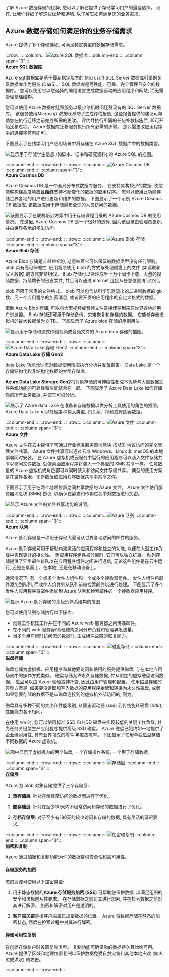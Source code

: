 了解 Azure 数据存储的优势, 您可以了解它提供了存储学习门户的最佳选择。 现在, 让我们详细了解这些优势和选项, 以了解它如何满足您的业务需求。

## <a name="how-azure-data-storage-can-meet-your-business-storage-needs"></a>Azure 数据存储如何满足你的业务存储需求

Azure 提供了多个存储选项, 可满足特定类型的数据存储需求。

:::row:::
  :::column:::
    ![Azure SQL 数据库](../media/3-azure-sql-db.png)
  :::column-end:::
    :::column span="3":::  
**Azure SQL 数据库**

Azure sql 数据库是基于最新稳定版本的 Microsoft SQL Server 数据库引擎的关系数据库作为服务 (DaaS)。 SQL 数据库是高性能、可靠、完全管理且安全的数据库。 您可以使用它以您选择的编程语言生成数据驱动的应用程序和网站, 而无需管理基础结构。

您可以使用 Azure 数据库迁移服务以最少停机时间迁移现有的 SQL Server 数据库。 该服务使用*Microsoft 数据迁移助手*生成评估报告, 这些报告提供的建议可帮助您在执行迁移之前完成所需的更改。 评估并执行所需的任何补救措施后, 即可开始迁移过程。 Azure 数据库迁移服务执行所有必需的步骤。 您只需更改应用程序中的连接字符串即可。 

下图显示了在线学习门户应用场景中将存储在 Azure SQL 数据库中的数据类型。

![显示用于存储学生信息 (如脚本、证书和研究资料) 的 Azure SQL 的插图。](../media/3-Azure_SQL.png)

:::column-end:::
:::row-end:::
:::row:::
  :::column:::
    ![Azure Cosmos DB](../media/3-cosmos-db.png)
  :::column-end:::
    :::column span="3":::  
**Azure Cosmos DB**

Azure Cosmos DB 是一个全局分布式数据库服务。 它支持架构较少的数据, 使您能够构建高度响应且**始终**支持不断变化的数据的应用程序。 您可以使用此功能存储世界各地的用户进行更新和维护的数据。 下图显示了一个示例 Azure Cosmos DB 数据库, 该数据库用于存储遍布全球的人员访问的数据。

![该图显示了在联机培训方案中用于存储课程目录的 Azure Cosmos DB 的使用情况。 在这里, Azure Cosmos DB 是一个很好的选择, 因为该目录由管理员更新, 并由世界各地的学生访问。](../media/3-Azure_cosmos_db.png)

:::column-end:::
:::row-end:::
:::row:::
  :::column:::
    ![Azure Blob 存储](../media/3-azure-blob-storage.png)
  :::column-end:::
    :::column span="3":::  
**Azure Blob 存储**

Azure Blob 存储是非*结构化*的, 这意味着它可以保留的数据类型没有任何限制。 blob 具有高可伸缩性, 应用程序使用 blob 的方式与处理磁盘上的文件 (如读取和写入数据) 的方式非常相似。 Blob 存储可以管理成千上万个同步上载、大量的视频数据、持续增长的日志文件, 并且可以通过 internet 连接从任意位置访问它们。 

blob 不限于常见的文件格式。 blob 可以包含从科学乐器流出的二进制数据的 gb 数、另一个应用程序的加密消息, 或者要开发的应用程序的自定义格式的数据。

借助 Azure Blob 存储, 可以将大型视频或音频文件直接传输到来自世界各地的用户浏览器。 Blob 存储还可用于存储备份、灾难恢复和存档的数据。 它能够存储虚拟机的最大数据量为 8 TB。 下图显示了 Azure blob 存储的示例用法。

![显示用于存储和流式传输视频或音频文件的 Azure blob 存储的插图。](../media/3-Azure_blob.png)

:::column-end:::
:::row-end:::
:::row:::
  :::column:::
    ![Azure Data Lake 存储 Gen2](../media/3-azure-data-lake.png)
  :::column-end:::
    :::column span="3":::  
**Azure Data Lake 存储 Gen2**

data Lake 功能允许您对数据使用情况执行分析并准备报告。 Data Lake 是一个存储结构化和非结构化数据的大型存储库。

**Azure Data Lake Storage Gen2**将对象存储的可伸缩性和成本优势与大型数据文件系统功能的可靠性和性能结合在一起。 下图显示了 Azure Data Lake 如何存储你的所有业务数据, 并使其可供分析。

![展示了 Azure data Lake 在准备和存储数据以供分析工具使用的角色的插图。 Azure Data Lake 可以处理各种输入类型, 如关系、视频或传感器数据。](../media/3-Data_lake_store_concept.png)

:::column-end:::
:::row-end:::
:::row:::
  :::column:::
    ![Azure 文件](../media/3-azure-files.png)
  :::column-end:::
    :::column span="3":::  
**Azure 文件**

Azure 文件在云中提供了可通过行业标准服务器消息块 (SMB) 协议访问的完全管理文件共享。 Azure 文件共享可以通过云或 Windows、Linux 和 macOS 的本地部署同时安装。 在 Azure 虚拟机或云服务中运行的应用程序可以装入文件存储共享以访问文件数据, 就像桌面应用程序将装入一个典型的 SMB 共享一样。 任意数量的 Azure 虚拟机或角色都可以同时装入和访问文件存储共享。 典型的使用方案是在世界各地、诊断数据或应用程序数据共享中共享文件。 

下图显示了用于在两个地理位置之间共享数据的 Azure 文件。 Azure 文件使用服务器消息块 (SMB) 协议, 以确保在静态和传输过程中对数据进行加密。

![显示 Azure 文件的文件共享功能的说明。 ](../media/3-Azure_Files.png)

:::column-end:::
:::row-end:::
:::row:::
  :::column:::
    ![Azure 队列](../media/3-azure-queue.png)
  :::column-end:::
    :::column span="3":::  
**Azure 队列**

Azure 队列存储是一项用于存储大量可从世界各地访问的邮件的服务。

Azure 队列存储可用于帮助构建灵活的应用程序和独立的功能, 以便在大型工作负载中实现更好的持久性。 当应用程序组件被分离时, 它们可以独立扩展。 队列存储提供了异步邮件排队以在应用程序组件之间进行通信, 无论这些组件是在云中运行, 还是在桌面上、在本地, 还是在移动设备上。

通常情况下, 有一个或多个发件人组件和一个或多个接收器组件。 发件人组件将邮件添加到队列, 而收件人组件则从队列前端检索邮件以进行处理。 下图显示了多个发件人应用程序将邮件添加到 Azure 队列和检索邮件的一个接收器应用程序。

![显示 Azure 队列存储的高级别体系结构的插图](../media/3-Azure_Queue.png)

您可以使用队列存储执行以下操作:

- 创建工作积压工作并在不同的 Azure web 服务器之间传递邮件。
- 在不同的 web 服务器/基础结构之间分布负载和管理猝发流量。
- 当多个用户同时访问您的数据时, 生成组件故障的恢复能力。

:::column-end:::
:::row-end:::
:::row:::
  :::column:::
    ![磁盘存储](../media/3-azure-standard-storage.png)
  :::column-end:::
    :::column span="3":::  
**磁盘存储**

磁盘存储为虚拟机、应用程序和其他要访问和使用的服务提供磁盘, 与在本地应用场景中的操作方式类似。 磁盘存储允许永久存储数据, 并从附加的虚拟硬盘访问数据。 磁盘可以由 Azure 管理或非托管, 因此由用户管理和配置。 使用磁盘存储的典型方案是, 如果要将读取和写入数据的应用程序抬起和转换为永久性磁盘, 或者如果您要存储的数据不是从磁盘连接到的虚拟机外部访问的, 则为。 

磁盘具有多种不同的大小和性能级别, 从固态驱动器 (ssd) 到传统旋转硬盘 (hdd), 性能能力各不相同。

在使用 vm 时, 您可以使用标准 SSD 和 HDD 磁盘来实现较低的关键工作负载, 并为任务关键型生产应用程序提供高级 SSD 磁盘。 Azure 磁盘已始终如一地提供了企业级耐用性, 具有业界领先的零% 年度故障率。 下图显示了使用单独磁盘存储不同数据的 Azure 虚拟机。

![图中显示了虚拟机内的两个磁盘, 一个存储操作系统, 一个用于存储数据。](../media/3-Azure_disks.png)

:::column-end:::
:::row-end:::
:::row:::
  :::column:::
    ![存储层](../media/3-storage-tiers.png)
  :::column-end:::
    :::column span="3":::  
**存储层**

Azure 为 blob 对象存储提供了三个存储层:

1. **热存储层**: 针对存储经常访问的数据而进行了优化。

1. **酷存储层**: 针对在至少30天内不经常访问和存储的数据进行了优化。

1. **存档存储层**: 对于至少有180天的较少访问和存储的数据, 具有灵活的延迟要求。

:::column-end:::
:::row-end:::
:::row:::
  :::column:::
    ![加密和复制](../media/3-azure-storage-encryption.png)
  :::column-end:::
    :::column span="3":::  
**加密和复制**

Azure 通过加密和复制功能为你的数据提供安全性和高可用性。

#### <a name="encryption-for-storage-services"></a>存储服务的加密

您的资源可使用以下加密类型:

1. 用于静态数据的**Azure 存储服务加密 (SSE)** 可帮助您保护数据, 以满足组织的安全和法规遵从性要求。 在存储数据之前对其进行加密, 并在检索数据之前对其进行解密。 加密和解密对用户是透明的。

1. **客户端加密**是指客户端库已加密数据的位置。 Azure 将数据存储在静态的加密状态, 然后在检索过程中对其进行解密。

#### <a name="replication-for-storage-availability"></a>存储可用性复制

在创建存储帐户时设置复制类型。 复制功能可确保你的数据持久且始终可用。 Azure 提供了区域和地理位置复制以保护数据免受自然灾害和其他本地灾难 (如火灾或洪水) 的攻击。

  :::column-end:::
:::row-end:::
